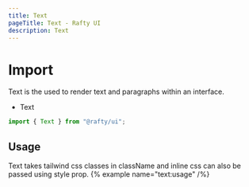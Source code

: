 ```yaml
---
title: Text
pageTitle: Text - Rafty UI
description: Text
---
```


# Import

Text is the used to render text and paragraphs within an interface.

- Text

```jsx
import { Text } from "@rafty/ui";
```

## Usage

Text takes tailwind css classes in className and inline css can also be passed using style prop.
{% example name="text:usage" /%}
